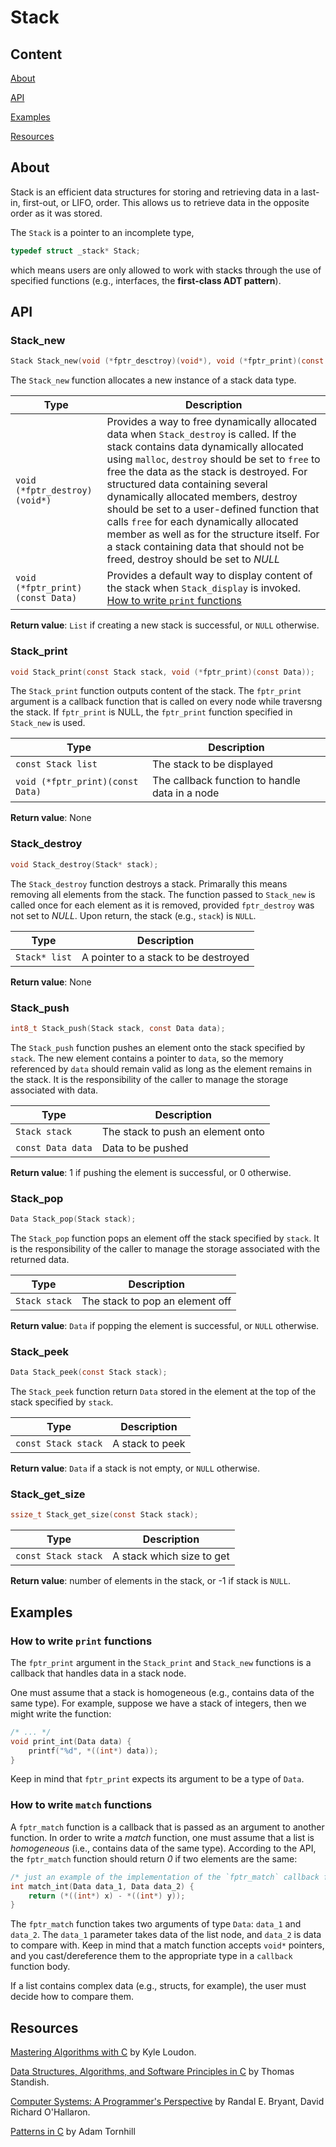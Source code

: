 # Stack

## Content

[About](#about)

[API](#api)

[Examples](#examples)

[Resources](#resources)

## About

Stack is  an efficient data structures for storing and retrieving data in a last-in, first-out, or LIFO, order. This allows us to retrieve data in the opposite order as it was stored.

The `Stack` is a pointer to an incomplete type,

```C
typedef struct _stack* Stack;
```

which means users are only allowed to work with stacks through the use of specified functions (e.g., interfaces, the **first-class ADT pattern**).

## API

### Stack_new

```C
Stack Stack_new(void (*fptr_desctroy)(void*), void (*fptr_print)(const Data))
```

The `Stack_new` function allocates a new instance of a stack data type.

| Type | Description |
| ---- | ----------- |
| `void (*fptr_destroy)(void*)` | Provides a way to free dynamically allocated data when `Stack_destroy` is called. If the stack contains data dynamically allocated using `malloc`, `destroy` should be set to `free` to free the data as the stack is destroyed. For structured data containing several dynamically allocated members, destroy should be set to a user-defined function that calls `free` for each dynamically allocated member as well as for the structure itself. For a stack containing data that should not be freed, destroy should be set to *NULL* |
| `void (*fptr_print)(const Data)` | Provides a default way to display content of the stack when `Stack_display` is invoked. [How to write `print` functions](#how-to-write-print-functions) |

**Return value**: `List` if creating a new stack is successful, or `NULL` otherwise.

### Stack_print

```C
void Stack_print(const Stack stack, void (*fptr_print)(const Data));
```

The `Stack_print` function outputs content of the stack. The `fptr_print` argument is a callback function that is called on every node while traversng the stack. If `fptr_print` is NULL, the `fptr_print` function specified in `Stack_new` is used.

| Type | Description |
| ---- | ----------- |
| `const Stack list` | The stack to be displayed |
| `void (*fptr_print)(const Data)` | The callback function to handle data in a node |

**Return value**: None

### Stack_destroy

```C
void Stack_destroy(Stack* stack);
```

The `Stack_destroy` function destroys a stack. Primarally this means removing all elements from the stack. The function passed to `Stack_new` is called once for each element as it is removed, provided `fptr_destroy` was not set to *NULL*. Upon return, the stack (e.g., `stack`) is `NULL`.

| Type | Description |
| ---- | ----------- |
| `Stack* list` | A pointer to a stack to be destroyed |

**Return value**: None

### Stack_push

```C
int8_t Stack_push(Stack stack, const Data data);
```

The `Stack_push` function pushes an element onto the stack specified by `stack`. The new element contains a pointer to `data`, so the memory referenced by `data` should remain valid as long as the element remains in the stack. It is the responsibility of the caller to manage the storage associated with data.

| Type | Description |
| ---- | ----------- |
| `Stack stack` | The stack to push an element onto |
| `const Data data` | Data to be pushed |

**Return value**: 1 if pushing the element is successful, or 0 otherwise.

### Stack_pop

```C
Data Stack_pop(Stack stack);
```

The `Stack_pop` function pops an element off the stack specified by `stack`. It is the responsibility of the caller to manage the storage associated with the returned data.

| Type | Description |
| ---- | ----------- |
| `Stack stack` | The stack to pop an element off |

**Return value**: `Data` if popping the element is successful, or `NULL` otherwise.

### Stack_peek

```C
Data Stack_peek(const Stack stack);
```

The `Stack_peek` function return `Data` stored in the element at the top of the stack specified by `stack`.

| Type | Description |
| ---- | ----------- |
| `const Stack stack` | A stack to peek |

**Return value**: `Data` if a stack is not empty, or `NULL` otherwise.


### Stack_get_size

```C
ssize_t Stack_get_size(const Stack stack);
```

| Type | Description |
| ---- | ----------- |
| `const Stack stack` | A stack which size to get |

**Return value**: number of elements in the stack, or -1 if stack is `NULL`.

## Examples

### How to write `print` functions

The `fptr_print` argument in the `Stack_print` and `Stack_new` functions is a callback that handles data in a stack node.

One must assume that a stack is homogeneous (e.g., contains data of the same type). For example, suppose we have a stack of integers, then we might write the function:

```C
/* ... */
void print_int(Data data) {
    printf("%d", *((int*) data));
}
```

Keep in mind that `fptr_print` expects its argument to be a type of `Data`.

### How to write `match` functions

A `fptr_match` function is a callback that is passed as an argument to another function. In order to write a *match* function, one must assume that a list is *homogeneous* (i.e., contains data of the same type). According to the API, the `fptr_match` function should return *0* if two elements are the same:

```C
/* just an example of the implementation of the `fptr_match` callback function */
int match_int(Data data_1, Data data_2) {
    return (*((int*) x) - *((int*) y));
}
```

The `fptr_match` function takes two arguments of type `Data`: `data_1` and `data_2`. The `data_1` parameter takes data of the list node, and `data_2` is data to compare with. Keep in mind that a match function accepts `void*` pointers, and you cast/dereference them to the appropriate type in a `callback` function body.

If a list contains complex data (e.g., structs, for example), the user must decide how to compare them.

## Resources

[Mastering Algorithms with C](https://www.amazon.com/Mastering-Algorithms-Techniques-Sorting-Encryption/dp/1565924533/ref=sr_1_1?crid=1ZN4ENEQEGO5&keywords=mastering+c+algorithms&qid=1679619546&s=books&sprefix=mastering+c+algoritms%2Cstripbooks-intl-ship%2C221&sr=1-1) by Kyle Loudon.

[Data Structures, Algorithms, and Software Principles in C](https://www.amazon.com/Data-Structures-Algorithms-Software-Principles/dp/0201591189/ref=sr_1_10?crid=14MCGWUKW0F98&keywords=data+structures+and+algorithms+in+C&qid=1679784448&s=books&sprefix=data+structures+and+algorithms+in+c%2Cstripbooks-intl-ship%2C186&sr=1-10) by Thomas Standish.

[Computer Systems: A Programmer's Perspective](https://www.amazon.com/Computer-Systems-Programmers-Randal-Bryant/dp/013034074X/ref=sr_1_3?crid=1NDI8BHE4BPQM&keywords=computer+systems+a+programmer%27s+perspective&qid=1679784732&s=books&sprefix=computer+pers%2Cstripbooks-intl-ship%2C199&sr=1-3) by Randal E. Bryant, David Richard O'Hallaron.

[Patterns in C](https://leanpub.com/patternsinc) by Adam Tornhill
